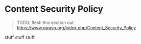 # Content Security Policy

> TODO: flesh this section out
> https://www.owasp.org/index.php/Content_Security_Policy

stuff
stuff
stuff





<docmeta name="uniqueID" value="ContentSecurityPolicy649437">
<docmeta name="displayName" value="Content Security Policy">

